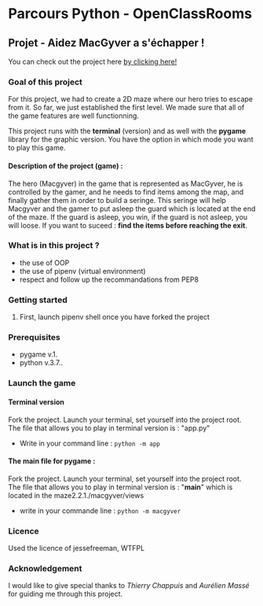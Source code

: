 # Parcours Python - OpenClassRooms

## Projet - Aidez MacGyver a s'échapper ! 

You can check out the project here [by clicking here!](https://github.com/jonathanreveille/maze2.2.1.)

### Goal of this project
For this project, we had to create a 2D maze where our hero tries to escape from it.
So far, we just established the first level. We made sure that all of the game features
are well functionning.

This project runs with the **terminal** (version) and as well with the **pygame** library
for the graphic version.
You have the option in which mode you want to play this game.

#### Description of the project (game) :
The hero (Macgyver) in the game that is represented as MacGyver, he is controlled by the gamer,
and he needs to find items among the map, and finally gather them in order to build a seringe.
This seringe will help Macgyver and the gamer to put asleep the guard which is located 
at the end of the maze. If the guard is asleep, you win, if the guard is not asleep, you will
loose. If you want to suceed : **find the items before reaching the exit**. 

### What is in this project ?
- the use of OOP
- the use of pipenv (virtual environment)
- respect and follow up the recommandations from PEP8

### Getting started
1. First, launch pipenv shell once you have forked the project

### Prerequisites
- pygame v.1.
- python v.3.7..

### Launch the game
#### Terminal version 
Fork the project. Launch your terminal, set yourself into the project root.
The file that allows you to play in terminal version is : "app.py"
*  Write in your command line : `python -m app`

#### The main file for pygame :
Fork the project. Launch your terminal, set yourself into the project root.
The file that allows you to play in terminal version is : "__main__" which 
is located in the maze2.2.1./macgyver/views
* write in your commande line : `python -m macgyver`

### Licence 
Used the licence of jessefreeman, WTFPL

### Acknowledgement
I would like to give special thanks to *Thierry Chappuis* and *Aurélien Massé* 
for guiding me through this project.


